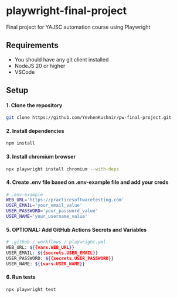 # playwright-final-project

Final project for YAJSC automation course using Playwright

## Requirements

* You should have any git client installed
* NodeJS 20 or higher
* VSCode

## Setup

#### 1. Clone the repository
```bash
git clone https://github.com/YevhenKushnir/pw-final-project.git
```

#### 2. Install dependencies
```bash
npm install
```

#### 3. Install chromium browser
```bash
npx playwright install chromium --with-deps
```

#### 4. Create .env file based on .env-example file and add your creds
```bash
# .env-example
WEB_URL='https://practicesoftwaretesting.com'
USER_EMAIL='your_email_value'
USER_PASSWORD='your_password_value'
USER_NAME='your_username_value'
```

#### 5. OPTIONAL: Add GitHub Actions Secrets and Variables
```bash
# .github / workflows / playwright.yml
WEB_URL: ${{vars.WEB_URL}}
USER_EMAIL: ${{secrets.USER_EMAIL}}
USER_PASSWORD: ${{secrets.USER_PASSWORD}}
USER_NAME: ${{vars.USER_NAME}}
```

#### 6. Run tests
```bash
npx playwright test
```
